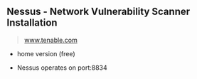## Nessus - Network Vulnerability Scanner Installation
> www.tenable.com
- home version (free)

- Nessus operates on port:8834

